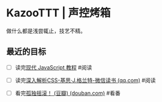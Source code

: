 # KazooTTT | 声控烤箱

做什么都是浅尝辄止，技艺不精。



## 最近的目标

- [ ] 读完[现代 JavaScript 教程](https://zh.javascript.info/) #阅读

- [ ] 读完[深入解析CSS-基思·J.格兰特-微信读书 (qq.com)](https://weread.qq.com/web/bookDetail/7d53223071e219457d53617) #阅读

- [ ] 看完[孤独摇滚！ (豆瓣) (douban.com)](https://movie.douban.com/subject/35366293/) #看番

  

